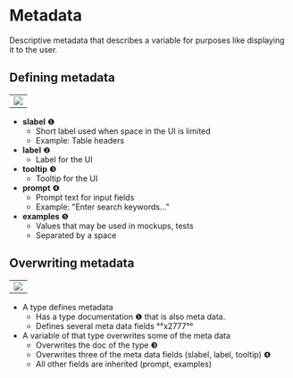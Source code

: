 # Metadata
Descriptive metadata that describes a variable for purposes like displaying it to the user.

## Defining metadata

<table><tr><td><img src="https://cdn.rawgit.com/fuinorg/org.fuin.dsl.ddd/68848dc/doc/dsl/metadata/variable.ddd.svg"></td></tr></table>

* **slabel** &#x2776;
  * Short label used when space in the UI is limited
  * Example: Table headers
* **label** &#x2777;
  * Label for the UI
* **tooltip** &#x2778;
  * Tooltip for the UI
* **prompt** &#x2779;
  * Prompt text for input fields
  * Example: "Enter search keywords…"
* **examples** &#x277A;
  * Values that may be used in mockups, tests
  * Separated by a space

## Overwriting metadata

<table><tr><td><img src="https://cdn.rawgit.com/fuinorg/org.fuin.dsl.ddd/68848dc/doc/dsl/metadata/valueobject.ddd.svg"></td></tr></table>

* A type defines metadata 
  * Has a type documentation &#x2776; that is also meta data. 
  * Defines several meta data fields °°x2777°°
* A variable of that type overwrites some of the meta data 
  * Overwrites the doc of the type &#x2778;
  * Overwrites three of the meta data fields (slabel, label, tooltip) &#x2779;
  * All other fields are inherited (prompt, examples)
  